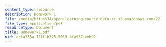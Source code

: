 ```yaml
---
content_type: resource
description: Homework 1
file: /media/https%3A/open-learning-course-data-rc.s3.amazonaws.com/22-058-principles-of-medical-imaging-fall-2002/eefa338a114fb37550138fa937bbeb92_Homework1.pdf
file_type: application/pdf
resourcetype: Document
title: Homework1.pdf
uid: eefa338a-114f-b375-5013-8fa937bbeb92
---
```

